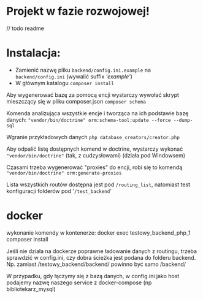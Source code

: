 # Projekt w fazie rozwojowej!

// todo readme

# Instalacja:
- Zamienić nazwę pliku `backend/config.ini.example` na `backend/config.ini` (wywalić suffix _'example'_)
- W głównym katalogu `composer install`


Aby wygenerować bazę za pomocą encji wystarczy wywołać skrypt mieszczący się w pliku composer.json `composer schema`

Komenda analizująca wszystkie encje i tworząca na ich podstawie bazę danych: `"vendor/bin/doctrine" orm:schema-tool:update --force --dump-sql`

Wgranie przykładowych danych `php database_creators/creator.php`


Aby odpalić listę dostępnych komend w doctrine, wystarczy wykonać `"vendor/bin/doctrine"` (tak, z cudzysłowami) (działa pod Windowsem)

Czasami trzeba wygenerować "proxies" do encji, robi się to komendą `"vendor/bin/doctrine" orm:generate-proxies`

Lista wszystkich routów dostępna jest pod `/routing_list`, natomiast test konfiguracji folderów pod '`/test_backend`'



# docker

wykonanie komendy w kontenerze:
    docker exec testowy_backend_php_1 composer install

Jeśli nie działa na dockerze poprawne ładowanie danych z routingu, trzeba sprawdzić w config.ini, czy dobra ścieżka jest podana do folderu backend. Np. zamiast /testowy_backend/backend/ powinno być samo /backend/

W przypadku, gdy łączymy się z bazą danych, w config.ini jako host podajemy nazwę naszego service z docker-compose (np bibliotekarz_mysql)


